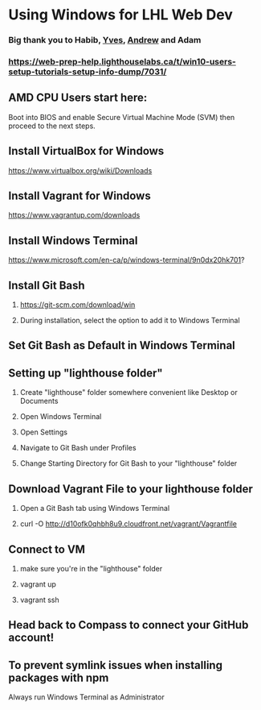 # Using Windows for LHL Web Dev

### Big thank you to Habib, [Yves](https://github.com/ycandau), [Andrew](https://github.com/ahSOLO) and Adam
### https://web-prep-help.lighthouselabs.ca/t/win10-users-setup-tutorials-setup-info-dump/7031/

## AMD CPU Users start here: 

Boot into BIOS and enable Secure Virtual Machine Mode (SVM) then proceed to the next steps.


## Install VirtualBox for Windows
https://www.virtualbox.org/wiki/Downloads

## Install Vagrant for Windows

https://www.vagrantup.com/downloads 

## Install Windows Terminal

https://www.microsoft.com/en-ca/p/windows-terminal/9n0dx20hk701? 

## Install Git Bash

1.	https://git-scm.com/download/win 

2.	During installation, select the option to add it to Windows Terminal

##	Set Git Bash as Default in Windows Terminal

## Setting up "lighthouse folder"	

1. Create "lighthouse" folder somewhere convenient like Desktop or Documents

2. Open Windows Terminal

3. Open Settings 

4.	Navigate to Git Bash under Profiles

5.	Change Starting Directory for Git Bash to your "lighthouse" folder

##	Download Vagrant File to your lighthouse folder

1.	Open a Git Bash tab using Windows Terminal

2.	curl -O http://d10ofk0qhbh8u9.cloudfront.net/vagrant/Vagrantfile

##	Connect to VM

1.	make sure you're in the "lighthouse" folder

2.	vagrant up

3.	vagrant ssh

## Head back to Compass to connect your GitHub account!

## To prevent symlink issues when installing packages with npm
Always run Windows Terminal as Administrator

